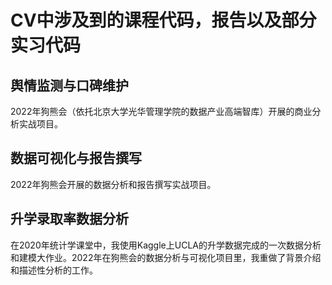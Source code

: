 # CV中涉及到的课程代码，报告以及部分实习代码
## 舆情监测与口碑维护
2022年狗熊会（依托北京大学光华管理学院的数据产业高端智库）开展的商业分析实战项目。
## 数据可视化与报告撰写
2022年狗熊会开展的数据分析和报告撰写实战项目。
## 升学录取率数据分析
在2020年统计学课堂中，我使用Kaggle上UCLA的升学数据完成的一次数据分析和建模大作业。2022年在狗熊会的数据分析与可视化项目里，我重做了背景介绍和描述性分析的工作。

